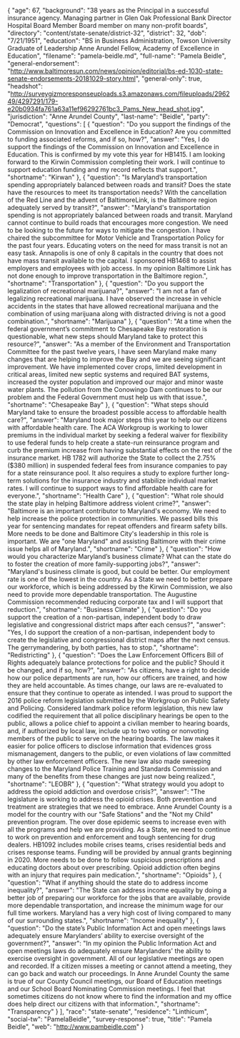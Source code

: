 {
  "age": 67,
  "background": "38 years as the Principal in a successful insurance agency. Managing partner in Glen Oak Professional Bank Director Hospital Board Member Board member on many non-profit boards",
  "directory": "content/state-senate/district-32",
  "district": 32,
  "dob": "7/21/1951",
  "education": "BS in Business Administration, Towson University Graduate of Leadership Anne Arundel Fellow,  Academy of Excellence in Education",
  "filename": "pamela-beidle.md",
  "full-name": "Pamela Beidle",
  "general-endorsement": "http://www.baltimoresun.com/news/opinion/editorial/bs-ed-1030-state-senate-endorsements-20181029-story.html",
  "general-only": true,
  "headshot": "http://surveygizmoresponseuploads.s3.amazonaws.com/fileuploads/296249/4297291/179-e20b0934fa761a63a11ef96292761bc3_Pams_New_head_shot.jpg",
  "jurisdiction": "Anne Arundel County",
  "last-name": "Beidle",
  "party": "Democrat",
  "questions": [
    {
      "question": "Do you support the findings of the Commission on Innovation and Excellence in Education? Are you committed to funding associated reforms, and if so, how?",
      "answer": "Yes, I do support the findings of the Commission on Innovation and Excellence in Education.  This is confirmed by my vote this year for HB1415.  I am looking forward to the Kirwin Commission completing their work.  I will continue to support education funding and my record reflects that support.",
      "shortname": "Kirwan"
    },
    {
      "question": "Is Maryland’s transportation spending appropriately balanced between roads and transit? Does the state have the resources to meet its transportation needs? With the cancellation of the Red Line and the advent of BaltimoreLink, is the Baltimore region adequately served by transit?",
      "answer": "Maryland's transportation spending is not appropriately balanced between roads and transit.  Maryland cannot continue to build roads that encourages more congestion. We need to be looking to the future for ways to mitigate the congestion. I have chaired the subcommittee for Motor Vehicle and Transportation Policy for the past four years.  Educating voters on the need for mass transit is not an easy task.  Annapolis is one of only 8 capitals in the country that does not have mass transit available to the capital.  I sponsored HB1468 to assist employers and employees with job access.  In my opinion Baltimore Link has not done enough to improve transportation in the Baltimore region.",
      "shortname": "Transportation"
    },
    {
      "question": "Do you support the legalization of recreational marijuana?",
      "answer": "I am not a fan of legalizing recreational marijuana. I have observed the increase in vehicle accidents in the states that have allowed recreational marijuana and the combination of  using  marijuana along with distracted driving is not a good combination.",
      "shortname": "Marijuana"
    },
    {
      "question": "At a time when the federal government’s commitment to Chesapeake Bay restoration is questionable, what new steps should Maryland take to protect this resource?",
      "answer": "As a member of the Environment and Transportation Committee for the past twelve years, I have seen Maryland make many changes that are helping to improve the Bay and we are seeing significant improvement. We have implemented cover crops, limited development in critical areas, limited new septic systems and required BAT systems, increased the oyster population and improved our major and minor waste water plants.  The pollution from the Conowingo  Dam continues to be our problem and the Federal Government must help us with that issue.",
      "shortname": "Chesapeake Bay"
    },
    {
      "question": "What steps should Maryland take to ensure the broadest possible access to affordable health care?",
      "answer": "Maryland took major steps this year to help our citizens with affordable health care. The ACA Workgroup is working to lower premiums in the individual market by seeking a federal waiver for flexibility to use federal funds to help create a state-run reinsurance program and curb the premium increase from having substantial effects on the rest of the insurance market. HB 1782  will authorize the State to collect the 2.75% ($380 million) in suspended federal fees from insurance companies to pay for a state reinsurance pool. It also requires a study to explore further long-term solutions for the insurance industry  and stabilize individual market rates.  I will continue to support ways to find affordable health care for everyone.",
      "shortname": "Health Care"
    },
    {
      "question": "What role should the state play in helping Baltimore address violent crime?",
      "answer": "Baltimore is an important contributor to  Maryland's economy.  We need to help increase the police protection in communities.  We passed bills this year for sentencing mandates for repeat offenders and firearm safety bills.  More needs to be done and Baltimore City's leadership in this role is important.  We are \"one Maryland\" and assisting Baltimore with their crime issue helps all of Maryland.",
      "shortname": "Crime"
    },
    {
      "question": "How would you characterize Maryland’s business climate? What can the state do to foster the creation of more family-supporting jobs?",
      "answer": "Maryland's business climate is good, but could be better.  Our employment rate is one of the lowest in the country.  As a State we need to better prepare our workforce, which is being addressed by the Kirwin Commission, we also need to provide more dependable transportation. The Augustine Commission recommended reducing corporate tax and I will support that reduction.",
      "shortname": "Business Climate"
    },
    {
      "question": "Do you support the creation of a non-partisan, independent body to draw legislative and congressional district maps after each census?",
      "answer": "Yes, I do support the creation of a non-partisan, independent body to create the legislative and congressional district maps after the next census. The gerrymandering, by both parties, has to stop.",
      "shortname": "Redistricting"
    },
    {
      "question": "Does the Law Enforcement Officers Bill of Rights adequately balance protections for police and the public? Should it be changed, and if so, how?",
      "answer": "As citizens, have a right to decide how our police departments are run, how our officers are trained, and how they are held accountable.  As times change, our laws are re-evaluated to ensure that they continue to operate as intended.   I was proud to support the 2016 police reform legislation submitted by the Workgroup on Public Safety and Policing.  Considered landmark police reform legislation, this new law codified the requirement that all police disciplinary hearings be open to the public, allows a police chief to appoint a civilian member to hearing boards, and, if authorized by local law, include up to two voting or nonvoting members of the public to serve on the hearing boards.  The law makes it easier for police officers to disclose information that evidences gross mismanagement, dangers to the public, or even violations of law committed by other law enforcement officers.  The new law also made sweeping changes to the Maryland Police Training and Standards Commission and many of the benefits from these changes are just now being realized.",
      "shortname": "LEOBR"
    },
    {
      "question": "What strategy would you adopt to address the opioid addiction and overdose crisis?",
      "answer": "The legislature is working to address the opioid crises. Both prevention and treatment are strategies that we need to embrace. Anne Arundel County is a  model for the country with our \"Safe Stations\" and the \"Not my Child\" prevention program.  The over dose epidemic seems to increase even with all the programs and help we are providing.  As a State, we need to continue to work on prevention and enforcement and tough sentencing for drug dealers.  HB1092 includes mobile crises teams, crises residential beds and crises response teams.  Funding will be provided by annual grants beginning in 2020.  More needs to be done to follow suspicious prescriptions and educating doctors  about over prescribing.  Opioid addiction often begins with an injury that requires pain medication.",
      "shortname": "Opioids"
    },
    {
      "question": "What if anything should the state do to address income inequality?",
      "answer": "The State can address income equality by doing a better job of  preparing our workforce for the jobs that are available, provide more dependable transportation, and increase the minimum wage for our full time workers.  Maryland has a very high cost of living compared to many of our surrounding states.",
      "shortname": "Income inequality"
    },
    {
      "question": "Do the state’s Public Information Act and open meetings laws adequately ensure Marylanders’ ability to exercise oversight of the government?",
      "answer": "In my opinion the Public Information Act and open meetings laws do adequately ensure Marylanders' the ability to exercise oversight in government.  All of our legislative meetings are open and recorded.  If a citizen misses a meeting or cannot attend a meeting, they can go back and watch our proceedings.  In Anne Arundel County the same is true of our County Council meetings, our Board of Education meetings and our School Board Nominating Commission meetings.  I feel that sometimes citizens do not know where to find the information and my office does help direct our citizens with that information.",
      "shortname": "Transparency"
    }
  ],
  "race": "state-senate",
  "residence": "Linthicum",
  "social-tw": "PamelaBeidle",
  "survey-response": true,
  "title": "Pamela Beidle",
  "web": "http://www.pambeidle.com"
}
